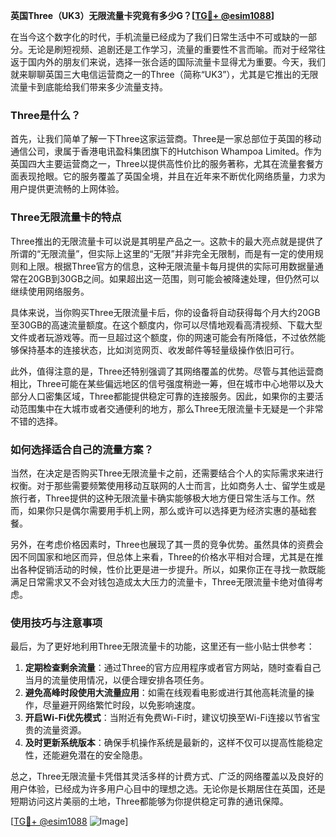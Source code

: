 **英国Three（UK3）无限流量卡究竟有多少G？[[TG💪+ @esim1088](https://t.me/s/esim1088)]**

在当今这个数字化的时代，手机流量已经成为了我们日常生活中不可或缺的一部分。无论是刷短视频、追剧还是工作学习，流量的重要性不言而喻。而对于经常往返于国内外的朋友们来说，选择一张合适的国际流量卡显得尤为重要。今天，我们就来聊聊英国三大电信运营商之一的Three（简称“UK3”），尤其是它推出的无限流量卡到底能给我们带来多少流量支持。

### Three是什么？

首先，让我们简单了解一下Three这家运营商。Three是一家总部位于英国的移动通信公司，隶属于香港电讯盈科集团旗下的Hutchison Whampoa Limited。作为英国四大主要运营商之一，Three以提供高性价比的服务著称，尤其在流量套餐方面表现抢眼。它的服务覆盖了英国全境，并且在近年来不断优化网络质量，力求为用户提供更流畅的上网体验。

### Three无限流量卡的特点

Three推出的无限流量卡可以说是其明星产品之一。这款卡的最大亮点就是提供了所谓的“无限流量”，但实际上这里的“无限”并非完全无限制，而是有一定的使用规则和上限。根据Three官方的信息，这种无限流量卡每月提供的实际可用数据量通常在20GB到30GB之间。如果超出这一范围，则可能会被降速处理，但仍然可以继续使用网络服务。

具体来说，当你购买Three无限流量卡后，你的设备将自动获得每个月大约20GB至30GB的高速流量额度。在这个额度内，你可以尽情地观看高清视频、下载大型文件或者玩游戏等。而一旦超过这个额度，你的网速可能会有所降低，不过依然能够保持基本的连接状态，比如浏览网页、收发邮件等轻量级操作依旧可行。

此外，值得注意的是，Three还特别强调了其网络覆盖的优势。尽管与其他运营商相比，Three可能在某些偏远地区的信号强度稍逊一筹，但在城市中心地带以及大部分人口密集区域，Three都能提供稳定可靠的连接服务。因此，如果你的主要活动范围集中在大城市或者交通便利的地方，那么Three无限流量卡无疑是一个非常不错的选择。

### 如何选择适合自己的流量方案？

当然，在决定是否购买Three无限流量卡之前，还需要结合个人的实际需求来进行权衡。对于那些需要频繁使用移动互联网的人士而言，比如商务人士、留学生或是旅行者，Three提供的这种无限流量卡确实能够极大地方便日常生活与工作。然而，如果你只是偶尔需要用手机上网，那么或许可以选择更为经济实惠的基础套餐。

另外，在考虑价格因素时，Three也展现了其一贯的竞争优势。虽然具体的资费会因不同国家和地区而异，但总体上来看，Three的价格水平相对合理，尤其是在推出各种促销活动的时候，性价比更是进一步提升。所以，如果你正在寻找一款既能满足日常需求又不会对钱包造成太大压力的流量卡，Three无限流量卡绝对值得考虑。

### 使用技巧与注意事项

最后，为了更好地利用Three无限流量卡的功能，这里还有一些小贴士供参考：

1. **定期检查剩余流量**：通过Three的官方应用程序或者官方网站，随时查看自己当月的流量使用情况，以便合理安排各项任务。
2. **避免高峰时段使用大流量应用**：如需在线观看电影或进行其他高耗流量的操作，尽量避开网络繁忙时段，以免影响速度。
3. **开启Wi-Fi优先模式**：当附近有免费Wi-Fi时，建议切换至Wi-Fi连接以节省宝贵的流量资源。
4. **及时更新系统版本**：确保手机操作系统是最新的，这样不仅可以提高性能稳定性，还能避免潜在的安全隐患。

总之，Three无限流量卡凭借其灵活多样的计费方式、广泛的网络覆盖以及良好的用户体验，已经成为许多用户心目中的理想之选。无论你是长期居住在英国，还是短期访问这片美丽的土地，Three都能够为你提供稳定可靠的通讯保障。

[[TG💪+ @esim1088](https://t.me/s/esim1088) ![Image](https://i.postimg.cc/4NQfJmqS/Snipaste-2025-05-13-00-14-12.png)]